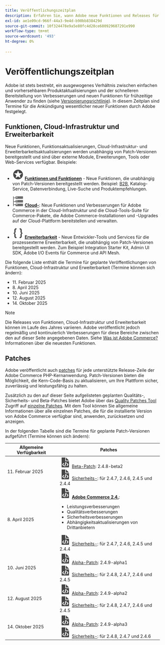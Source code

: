 ```yaml
---
title: Veröffentlichungszeitplan
description: Erfahren Sie, wann Adobe neue Funktionen und Releases für Adobe Commerce ankündigen möchte. Informieren Sie sich über bevorstehende Patch-Zeitpläne und bieten Sie Zeitpläne für die Bereitstellung von Funktionen für eine bessere Planung.
exl-id: ae1e09cd-966f-44a3-9e4d-b90bb838429d
source-git-commit: 10f324478e9a5e80fc4d28ce680929687291e990
workflow-type: tm+mt
source-wordcount: '493'
ht-degree: 0%

---
```



# Veröffentlichungszeitplan

Adobe ist stets bestrebt, ein ausgewogenes Verhältnis zwischen einfachen und vorhersehbaren Produktaktualisierungen und der schnelleren Bereitstellung von Verbesserungen und neuen Funktionen für frühzeitige Anwender zu finden (siehe [Versionierungsrichtlinie](versioning-policy.md)). In diesem Zeitplan sind Termine für die Ankündigung wesentlicher neuer Funktionen durch Adobe festgelegt.

## Funktionen, Cloud-Infrastruktur und Erweiterbarkeit

Neue Funktionen, Funktionsaktualisierungen, Cloud-Infrastruktur- und Erweiterbarkeitsaktualisierungen werden unabhängig von Patch-Versionen bereitgestellt und sind über externe Module, Erweiterungen, Tools oder Web-Services verfügbar. Beispiele:

- ![Funktionssymbol](../assets/icons/feature.svg) [**Funktionen und Funktionen**](https://experienceleague.adobe.com/de/docs/commerce/user-guides/release-information/release-notes-all) - Neue Funktionen, die unabhängig von Patch-Versionen bereitgestellt werden. Beispiel: [B2B](https://experienceleague.adobe.com/de/docs/commerce-admin/b2b/release-notes), Katalog-Service, Datenverbindung, Live-Suche und Produktempfehlungen.

- ![Infrastruktursymbol](../assets/icons/servers.svg) [**Cloud-**](https://experienceleague.adobe.com/de/docs/commerce-on-cloud/user-guide/release-notes/cloud-tools-suite): Neue Funktionen und Verbesserungen für Adobe Commerce in der Cloud-Infrastruktur und die Cloud-Tools-Suite für Commerce-Pakete, die Adobe Commerce-Installationen und -Upgrades auf der Cloud-Plattform bereitstellen und verwalten.

- ![Erweiterbarkeitssymbol](../assets/icons/brackets.svg) [**Erweiterbarkeit**](https://developer.adobe.com/commerce/extensibility/) - Neue Entwickler-Tools und Services für die prozessexterne Erweiterbarkeit, die unabhängig von Patch-Versionen bereitgestellt werden. Zum Beispiel Integration Starter Kit, Admin UI SDK, Adobe I/O Events für Commerce und API Mesh.

Die folgende Liste enthält die Termine für geplante Veröffentlichungen von Funktionen, Cloud-Infrastruktur und Erweiterbarkeit (Termine können sich ändern):

- &#x200B;11. Februar 2025
- &#x200B;8. April 2025
- &#x200B;10. Juni 2025
- &#x200B;12. August 2025
- &#x200B;14. Oktober 2025

>[!NOTE]
>
>Die Releases von Funktionen, Cloud-Infrastruktur und Erweiterbarkeit können im Laufe des Jahres variieren. Adobe veröffentlicht jedoch regelmäßig und kontinuierlich Verbesserungen für diese Bereiche zwischen den auf dieser Seite angegebenen Daten. Siehe [Was ist Adobe Commerce?](https://business.adobe.com/products/magento/magento-commerce.html) Informationen über die neuesten Funktionen.

## Patches

Adobe veröffentlicht auch [patches](versioning-policy.md#patch-release) für jede unterstützte Release-Zeile der Adobe Commerce PHP-Kernanwendung. Patch-Versionen bieten die Möglichkeit, die Kern-Code-Basis zu aktualisieren, um Ihre Plattform sicher, zuverlässig und leistungsfähig zu halten.

Zusätzlich zu den auf dieser Seite aufgelisteten geplanten Qualitäts-, Sicherheits- und Beta-Patches bietet Adobe über das [Quality Patches Tool](versioning-policy.md#individual-patch) Zugriff auf [einzelne Patches](../tools/quality-patches-tool/usage.md). Mit dem Tool können Sie allgemeine Informationen über alle einzelnen Patches, die für die installierte Version von Adobe Commerce verfügbar sind, anwenden, zurücksetzen und anzeigen.

In der folgenden Tabelle sind die Termine für geplante Patch-Versionen aufgeführt (Termine können sich ändern):

<table>
<thead>
  <tr>
    <th>Allgemeine Verfügbarkeit</th>
    <th>Patches</th>
  </tr>
</thead>
<tbody>
  <tr>
  <tr>
    <td>11. Februar 2025</td>
    <td><img alt="Patch-Versionssymbol" src="../assets/icons/file-code.svg"></img> <a href="versioning-policy.md#beta-patch-release">Beta-Patch</a>: 2.4.8-beta2<br><img alt="Patch-Versionssymbol" src="../assets/icons/file-code.svg"></img> <a href="release-notes/security/overview.md">Sicherheits-</a>: für 2.4.7, 2.4.6, 2.4.5 und 2.4.4</td>
  </tr>
  <tr>
    <tr>
    <td>8. April 2025</td>
    <td><img alt="Patch-Versionssymbol" src="../assets/icons/file-code.svg"></img> <a href="release-notes/commerce/overview.md"><strong>Adobe Commerce 2.4.</a></strong>:<ul><li>Leistungsverbesserungen</li><li>Qualitätsverbesserungen</li><li>Sicherheitsverbesserungen</li><li>Abhängigkeitsaktualisierungen von Drittanbietern</li></ul><img alt="Patch-Versionssymbol" src="../assets/icons/file-code.svg"></img> <a href="release-notes/security/overview.md">Sicherheits-</a>: für 2.4.7, 2.4.6, 2.4.5 und 2.4.4</td>
  </tr>
  <tr>
    <td>10. Juni 2025</td>
    <td><img alt="Patch-Versionssymbol" src="../assets/icons/file-code.svg"></img> <a href="versioning-policy.md#alpha-patch-release">Alpha-Patch</a>: 2.4.9-alpha1<br><img alt="Patch-Versionssymbol" src="../assets/icons/file-code.svg"></img> <a href="release-notes/security/overview.md">Sicherheits-</a>: für 2.4.8, 2.4.7, 2.4.6 und 2.4.5</td>
  </tr>
  <tr>
    <td>12. August 2025</td>
    <td><img alt="Patch-Versionssymbol" src="../assets/icons/file-code.svg"></img> <a href="versioning-policy.md#alpha-patch-release">Alpha-Patch</a>: 2.4.9-alpha2<br><img alt="Patch-Versionssymbol" src="../assets/icons/file-code.svg"></img> <a href="release-notes/security/overview.md">Sicherheits-</a>: für 2.4.8, 2.4.7, 2.4.6 und 2.4.5</td>
  </tr>
  <tr>
    <td>14. Oktober 2025</td>
    <td><img alt="Patch-Versionssymbol" src="../assets/icons/file-code.svg"></img> <a href="versioning-policy.md#alpha-patch-release">Alpha-Patch</a>: 2.4.9-alpha3<br><img alt="Patch-Versionssymbol" src="../assets/icons/file-code.svg"></img> <a href="release-notes/security/overview.md">Sicherheits-</a>: für 2.4.8, 2.4.7 und 2.4.6</td>
  </tr>
</tbody>
</table>